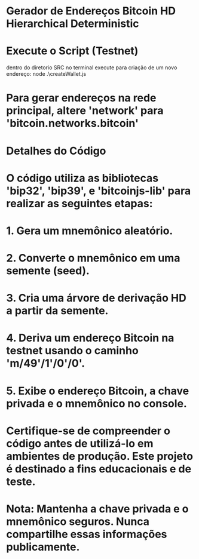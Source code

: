 # Gerador de Endereços Bitcoin HD Hierarchical Deterministic

# Execute o Script (Testnet)
dentro do diretorio SRC
no terminal execute para criação de um novo endereço:
node .\createWallet.js

# Para gerar endereços na rede principal, altere 'network' para 'bitcoin.networks.bitcoin'

# Detalhes do Código

# O código utiliza as bibliotecas 'bip32', 'bip39', e 'bitcoinjs-lib' para realizar as seguintes etapas:

# 1. Gera um mnemônico aleatório.
# 2. Converte o mnemônico em uma semente (seed).
# 3. Cria uma árvore de derivação HD a partir da semente.
# 4. Deriva um endereço Bitcoin na testnet usando o caminho 'm/49'/1'/0'/0'.
# 5. Exibe o endereço Bitcoin, a chave privada e o mnemônico no console.

# Certifique-se de compreender o código antes de utilizá-lo em ambientes de produção. Este projeto é destinado a fins educacionais e de teste.

# Nota: Mantenha a chave privada e o mnemônico seguros. Nunca compartilhe essas informações publicamente.
